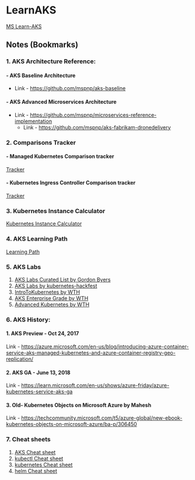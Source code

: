 # LearnAKS
[MS Learn-AKS](https://learn.microsoft.com/en-us/azure/aks/)

## Notes (Bookmarks)


### 1. AKS Architecture Reference:
  #### - AKS Baseline Architecture
   - Link - https://github.com/mspnp/aks-baseline
  #### - AKS Advanced Microservices Architecture
   - Link - https://github.com/mspnp/microservices-reference-implementation
     - Link - https://github.com/mspnp/aks-fabrikam-dronedelivery
 
### 2. Comparisons Tracker
  #### - Managed Kubernetes Comparison tracker
  [Tracker](https://docs.google.com/spreadsheets/d/1RPpyDOLFmcgxMCpABDzrsBYWpPYCIBuvAoUQLwOGoQw/view?pli=1#gid=907731238)
  #### - Kubernetes Ingress Controller Comparison tracker
  [Tracker](https://docs.google.com/spreadsheets/d/191WWNpjJ2za6-nbG4ZoUMXMpUK8KlCIosvQB0f-oq3k/edit#gid=907731238)
### 3. Kubernetes Instance Calculator
   [Kubernetes Instance Calculator](https://learnk8s.io/kubernetes-instance-calculator)
### 4. AKS Learning Path
   [Learning Path](https://github.com/microsoft/kubernetes-learning-path)
### 5. AKS Labs
1. [AKS Labs Curated List by Gordon Byers](https://github.com/Gordonby/AksLabs)
2. [AKS Labs by kubernetes-hackfest](https://github.com/Azure/kubernetes-hackfest)
3. [IntroToKubernetes by WTH](https://github.com/Microsoft/WhatTheHack/tree/master/001-IntroToKubernetes)
4. [AKS Enterprise Grade by WTH](https://github.com/microsoft/WhatTheHack/tree/master/039-AKSEnterpriseGrade)
5. [Advanced Kubernetes by WTH](https://github.com/microsoft/WhatTheHack/tree/master/023-AdvancedKubernetes)

### 6. AKS History:
  #### 1. AKS Preview - Oct 24, 2017
   Link - https://azure.microsoft.com/en-us/blog/introducing-azure-container-service-aks-managed-kubernetes-and-azure-container-registry-geo-replication/
  #### 2. AKS GA - June 13, 2018
   Link - https://learn.microsoft.com/en-us/shows/azure-friday/azure-kubernetes-service-aks-ga
  #### 3. Old- Kubernetes Objects on Microsoft Azure by Mahesh
   Link - https://techcommunity.microsoft.com/t5/azure-global/new-ebook-kubernetes-objects-on-microsoft-azure/ba-p/306450
### 7. Cheat sheets
1. [AKS Cheat sheet](https://gist.github.com/yokawasa/fd9d9b28f7c79461f60d86c23f615677)
2. [kubectl Cheat sheet](https://kubernetes.io/docs/reference/kubectl/quick-reference/)
3. [kubernetes Cheat sheet](https://gist.github.com/tuannvm/4e1bcc993f683ee275ed36e67c30ac49)
4. [helm Cheat sheet](https://gist.github.com/tuannvm/4e1bcc993f683ee275ed36e67c30ac49#file-helm-cheatsheet-md)

